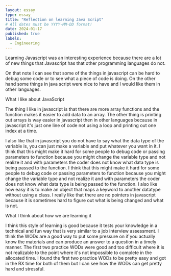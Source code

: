 ```yaml
---
layout: essay
type: essay
title: "Reflection on learning Java Script"
# All dates must be YYYY-MM-DD format!
date: 2024-01-17
published: true
labels:
  - Engineering
---
```



Learning Javascript was an interesting experience because there are a lot of new things that Javascript has that other programming languages do not.

On that note I can see that some of the things in javascript can be hard to debug some code or to see what a piece of code is doing. On the other hand some things in java script were nice to have and I would like them in other languages.

What I like about JavaScript

The thing I like in javascript is that there are more array functions and the function makes it easier to add data to an array. 
The other thing is printing out arrays is way easier in javascript then in other languages because in javascript it's just one line of code not using a loop and printing out one index at a time.

I also like that in javascript you do not have to say what the data type of the variable is, you can just make a variable and put whatever you want in it. I think that this might make it hard 
for some people to debug code or passing parameters to function because you might change the variable type and not realize it and with parameters the coder does not know what data type is being passed to the function.
I think that this might make it hard for some people to debug code or passing parameters to function because you might change the variable type and not realize it and with parameters the coder does not know what data type is being passed to the function.
I also like how easy it is to make an object that maps a keyword to another datatype without using a class. I really like that there are no pointers in javascript because it is sometimes hard to figure out what is being changed and what is not.

What I think about how we are learning it

I think this style of learning is good because it tests your knowledge in a technical and fun way that is very similar to a job interview assessment.
I think the WODs are a good way to put some pressure on if you actually know the materials and can produce an answer to a question in a timely manner.
The first two practice WODs were good and too difficult where it is not realizable to the point where it's not impossible to complete in the allocated time. 
I found the first two practice WODs to be pretty easy and got in the RX time for both of them but I can see how the WODs can get pretty hard and stressful.




